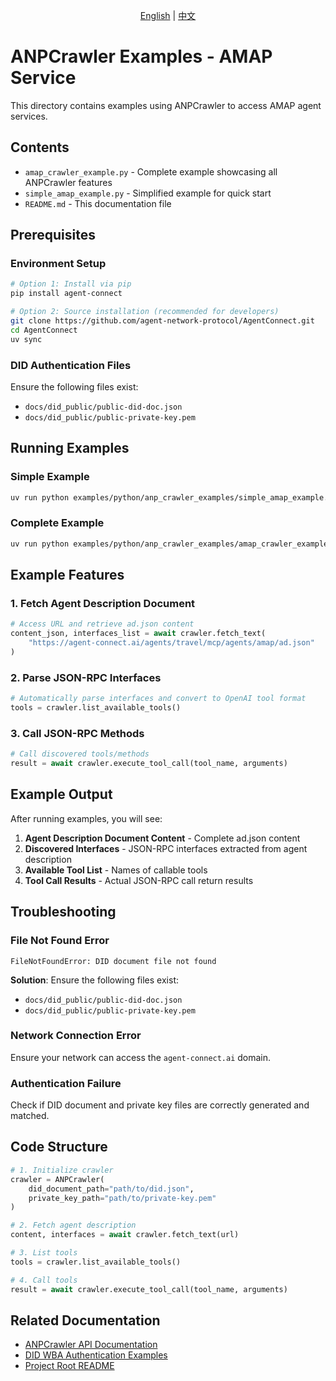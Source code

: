 <div align="center">
  
[English](README.md) | [中文](README.cn.md)

</div>

# ANPCrawler Examples - AMAP Service

This directory contains examples using ANPCrawler to access AMAP agent services.

## Contents

- `amap_crawler_example.py` - Complete example showcasing all ANPCrawler features
- `simple_amap_example.py` - Simplified example for quick start
- `README.md` - This documentation file

## Prerequisites

### Environment Setup
```bash
# Option 1: Install via pip
pip install agent-connect

# Option 2: Source installation (recommended for developers)
git clone https://github.com/agent-network-protocol/AgentConnect.git
cd AgentConnect
uv sync
```

### DID Authentication Files
Ensure the following files exist:
- `docs/did_public/public-did-doc.json`
- `docs/did_public/public-private-key.pem`

## Running Examples

### Simple Example
```bash
uv run python examples/python/anp_crawler_examples/simple_amap_example.py
```

### Complete Example
```bash
uv run python examples/python/anp_crawler_examples/amap_crawler_example.py
```

## Example Features

### 1. Fetch Agent Description Document
```python
# Access URL and retrieve ad.json content
content_json, interfaces_list = await crawler.fetch_text(
    "https://agent-connect.ai/agents/travel/mcp/agents/amap/ad.json"
)
```

### 2. Parse JSON-RPC Interfaces
```python
# Automatically parse interfaces and convert to OpenAI tool format
tools = crawler.list_available_tools()
```

### 3. Call JSON-RPC Methods
```python
# Call discovered tools/methods
result = await crawler.execute_tool_call(tool_name, arguments)
```

## Example Output

After running examples, you will see:

1. **Agent Description Document Content** - Complete ad.json content
2. **Discovered Interfaces** - JSON-RPC interfaces extracted from agent description
3. **Available Tool List** - Names of callable tools
4. **Tool Call Results** - Actual JSON-RPC call return results

## Troubleshooting

### File Not Found Error
```
FileNotFoundError: DID document file not found
```
**Solution**: Ensure the following files exist:
- `docs/did_public/public-did-doc.json`
- `docs/did_public/public-private-key.pem`

### Network Connection Error
Ensure your network can access the `agent-connect.ai` domain.

### Authentication Failure
Check if DID document and private key files are correctly generated and matched.

## Code Structure

```python
# 1. Initialize crawler
crawler = ANPCrawler(
    did_document_path="path/to/did.json",
    private_key_path="path/to/private-key.pem"
)

# 2. Fetch agent description
content, interfaces = await crawler.fetch_text(url)

# 3. List tools
tools = crawler.list_available_tools()

# 4. Call tools
result = await crawler.execute_tool_call(tool_name, arguments)
```

## Related Documentation

- [ANPCrawler API Documentation](../../../anp/anp_crawler/)
- [DID WBA Authentication Examples](../did_wba_examples/)
- [Project Root README](../../../README.md)